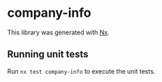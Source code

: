 # company-info

This library was generated with [Nx](https://nx.dev).

## Running unit tests

Run `nx test company-info` to execute the unit tests.
